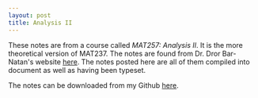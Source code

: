 ```yaml
---
layout: post
title: Analysis II
---
```


These notes are from a course called <em>MAT257: Analysis II</em>. It is the more theoretical version of MAT237. The notes are found from
Dr. Dror Bar-Natan's website <a href="http://drorbn.net/index.php?title=1617-257">here</a>. The notes posted here are all of them compiled into
document as well as having been typeset.

The notes can be downloaded from my Github <a href="https://github.com/anmolBhullar/anmolbhullar.github.io/tree/master/notes">here</a>.
